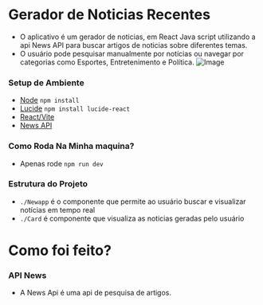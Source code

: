 # Gerador de Noticias Recentes
- O aplicativo é um gerador de noticias, em React Java script utilizando a api News API para buscar artigos de noticias sobre diferentes temas.
- O usuário pode pesquisar manualmente por notícias ou navegar por categorias como Esportes, Entretenimento e Política.
 ![Image](https://github.com/user-attachments/assets/d3bb34a0-f850-41e7-8f60-1f8865dee158)



### Setup de Ambiente

- [Node](https://nodejs.org/pt) `npm install`
- [Lucide](https://lucide.dev/) `npm install lucide-react`
- [React/Vite](https://pt.vite.dev/guide/) 
- [News API](https://newsapi.org/)

### Como Roda Na Minha maquina?
- Apenas rode `npm run dev`
### Estrutura do Projeto
- `./Newapp` é o componente que permite ao usuário buscar e visualizar notícias em tempo real
- `./Card` é componente que visualiza as noticias geradas pelo usuário
  
# Como foi feito?
### API News
- A News Api é uma api de pesquisa de artigos.

